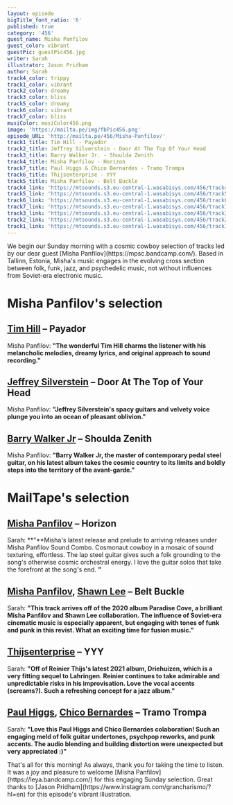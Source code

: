 ```yaml
---
layout: episode
bigTitle_font_ratio: '6'
published: true
category: '456'
guest_name: Misha Panfilov
guest_color: vibrant
guestPic: guestPic456.jpg
writer: Sarah
illustrator: Jason Pridham
author: Sarah
track4_color: trippy
track1_color: vibrant
track2_color: dreamy
track3_color: bliss
track5_color: dreamy
track6_color: vibrant
track7_color: bliss
musiColor: musiColor456.png
image: 'https://mailta.pe/img/fbPic456.png'
episode_URL: 'http://mailta.pe/456/Misha-Panfilov/'
track1_title: Tim Hill - Payador
track2_title: Jeffrey Silverstein - Door At The Top Of Your Head
track3_title: Barry Walker Jr. - Shoulda Zenith
track4_title: Misha Panfilov - Horizon
track7_title: Paul Higgs & Chico Bernardes - Tramo Trompa
track6_title: Thijsenterprise - YYY
track5_title: Misha Panfilov - Belt Buckle
track4_link: 'https://mtsounds.s3.eu-central-1.wasabisys.com/456/track4.mp3'
track5_link: 'https://mtsounds.s3.eu-central-1.wasabisys.com/456/track5.mp3'
track6_link: 'https://mtsounds.s3.eu-central-1.wasabisys.com/456/track6.mp3'
track7_link: 'https://mtsounds.s3.eu-central-1.wasabisys.com/456/track7.mp3'
track3_link: 'https://mtsounds.s3.eu-central-1.wasabisys.com/456/track3.mp3'
track2_link: 'https://mtsounds.s3.eu-central-1.wasabisys.com/456/track2.mp3'
track1_link: 'https://mtsounds.s3.eu-central-1.wasabisys.com/456/track1.mp3'
---
```

<p id="introduction">We begin our Sunday morning with a cosmic cowboy selection of tracks led by our dear guest [Misha Panfilov](https://mpsc.bandcamp.com/). Based in Tallinn, Estonia, Misha's music engages in the evolving cross section between folk, funk, jazz, and psychedelic music, not without influences from Soviet-era electronic music.
</p>

# Misha Panfilov's selection

## [Tim Hill](https://timhill1.bandcamp.com/releases) – Payador
Misha Panfilov: **"**The wonderful Tim Hill charms the listener with his melancholic melodies, dreamy lyrics, and original approach to sound recording.**"**

## [Jeffrey Silverstein](https://jeffreysilverstein.bandcamp.com/) – Door At The Top of Your Head
Misha Panfilov: **"**Jeffrey Silverstein's spacy guitars and velvety voice plunge you into an ocean of pleasant oblivion.**"**

## [Barry Walker Jr](https://holymountainrecords.bandcamp.com/album/shoulda-zenith) – Shoulda Zenith
Misha Panfilov: **"**Barry Walker Jr, the master of contemporary pedal steel guitar, on his latest album takes the cosmic country to its limits and boldly steps into the territory of the avant-garde.**"**

# MailTape's selection

## [Misha Panfilov](https://mpsc.bandcamp.com/) – Horizon
Sarah: **"**Misha's latest release and prelude to arriving releases under Misha Panfilov Sound Combo. Cosmonaut cowboy in a mosaic of sound texturing, effortless. The lap steel guitar gives such a folk grounding to the song's otherwise cosmic orchestral energy. I love the guitar solos that take the forefront at the song's end. **"**

## [Misha Panfilov](https://mpsc.bandcamp.com/), [Shawn Lee](https://shawnleeubiq.bandcamp.com/) – Belt Buckle
Sarah: **"**This track arrives off of the 2020 album Paradise Cove, a brilliant Misha Panfilov and Shawn Lee collaboration. The influence of Soviet-era cinematic music is especially apparent, but engaging with tones of funk and punk in this revist. What an exciting time for fusion music.**"**

## [Thijsenterprise](https://thijsenterprise.bandcamp.com/) – YYY
Sarah: **"**Off of Reinier Thijs's latest 2021 album, Driehuizen, which is a very fitting sequel to Lahringen. Reinier continues to take admirable and unpredictable risks in his improvisation. Love the vocal accents (screams?). Such a refreshing concept for a jazz album.**"**

## [Paul Higgs](https://cosmovvisiones.bandcamp.com/), [Chico Bernardes](https://chicobernardes.bandcamp.com/) – Tramo Trompa
Sarah: **"**Love this Paul Higgs and Chico Bernardes colaboration! Such an engaging meld of folk guitar undertones, psychpop reworks, and punk accents. The audio blending and building distortion were unexpected but very appreciated :)**"** 

<p id="outroduction">That's all for this morning! As always, thank you for taking the time to listen. It was a joy and pleasure to welcome [Misha Panfilov](https://leya.bandcamp.com/) for this engaging Sunday selection. Great thanks to [Jason Pridham](https://www.instagram.com/grancharismo/?hl=en) for this episode's vibrant illustration.
</p>